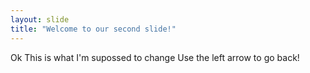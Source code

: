 ```yaml
---
layout: slide
title: "Welcome to our second slide!"
---
```

Ok This is what I'm supossed to change
Use the left arrow to go back!
